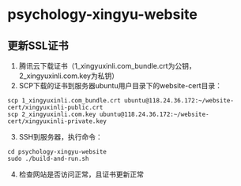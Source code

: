 # psychology-xingyu-website

## 更新SSL证书
1. 腾讯云下载证书（1_xingyuxinli.com_bundle.crt为公钥，2_xingyuxinli.com.key为私钥）
2. SCP下载的证书到服务器ubuntu用户目录下的website-cert目录：

```
scp 1_xingyuxinli.com_bundle.crt ubuntu@118.24.36.172:~/website-cert/xingyuxinli-public.crt
scp 2_xingyuxinli.com.key ubuntu@118.24.36.172:~/website-cert/xingyuxinli-private.key
```

3. SSH到服务器，执行命令：
```
cd psychology-xingyu-website
sudo ./build-and-run.sh
```

4. 检查网站是否访问正常，且证书更新正常

